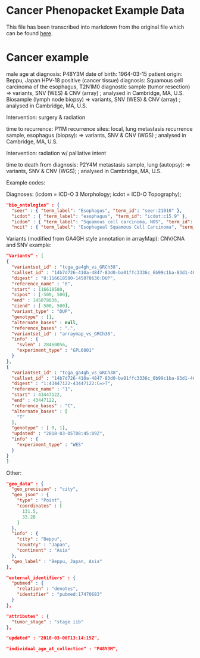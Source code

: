 Cancer Phenopacket Example Data
=
This file has been transcribed into markdown from the original file which can be found [here](https://docs.google.com/document/d/1fM-bucd3wKqmxa4Id2DCOdvHDCCueTHm4Tz2wQxY7M8).


Cancer example
==

male
age at diagnosis: P48Y3M
date of birth: 1964-03-15
patient origin: Beppu, Japan
HPV-18 positive (cancer tissue)
diagnosis: Squamous cell carcinoma of the esophagus, T2N1M0
diagnostic sample (tumor resection) => variants, SNV (WES) & CNV (array) ; analysed in Cambridge, MA, U.S.
Biosample (lymph node biopsy) => variants, SNV (WES) & CNV (array) ; analysed in Cambridge, MA, U.S.

Intervention: surgery & radiation

time to recurrence: P11M
recurrence sites: local, lung metastasis
recurrence sample, esophagus (biopsy): => variants, SNV & CNV (WGS) ; analysed in Cambridge, MA, U.S.

Intervention: radiation w/ palliative intent

time to death from diagnosis: P2Y4M
metastasis sample, lung (autopsy): => variants, SNV & CNV (WGS);  ; analysed in Cambridge, MA, U.S.


Example codes:

Diagnoses: 
(icdom = ICD-O 3 Morphology; icdot = ICD-O Topography); 

```json
"bio_ontologies" : {
  "seer" : { "term_label": "Esophagus", "term_id": "seer:21010" },
  "icdot" : { "term_label": "esophagus", "term_id": "icdot:c15.9" },
  "icdom" : { "term_label": "Squamous cell carcinoma, NOS", "term_id": "icdom:8070_3"},
  "ncit" : { "term_label": "Esophageal Squamous Cell Carcinoma", "term_id": "ncit:c4024" }
```
Variants (modified from GA4GH style annotation in arrayMap):
CNV/CNA and SNV example:

```json
“Variants” : [
{
  "variantset_id" : "tcga_ga4gh_vs_GRCh38",
  "callset_id" : "14b7d726-410a-4847-83d0-ba01ffc3336c_6b99c1ba-83d1-4636-bb8d-b1dccaca6afe",
  "digest" : "8:116618580-145078636:DUP",
  "reference_name" : "8",
  "start" : 116618580,
  "cipos" : [-500, 500],
  "end" : 145078636,
  "ciend" : [-500, 500],
  "variant_type" : "DUP",
  "genotype" : [],
  "alternate_bases" : null,
  "reference_bases" : ".",
  "variantset_id" : "arraymap_vs_GRCh38",
  "info" : {
    "svlen" : 28460056,
    "experiment_type" : "GPL6801"
  }
},
{
  "variantset_id" : "tcga_ga4gh_vs_GRCh38",
  "callset_id" : "14b7d726-410a-4847-83d0-ba01ffc3336c_6b99c1ba-83d1-4636-bb8d-b1dccaca6afe",
  "digest" : "1:43447122-43447122:C=>T",
  "reference_name" : "1",
  "start" : 43447122,
  "end" : 43447122,
  "reference_bases" : "C",
  "alternate_bases" : [
    "T"
  ],
  "genotype" : [ 0, 1],
  "updated" : "2018-03-05T08:45:09Z",
  "info" : {
    "experiment_type" : "WES"
  }
}
]
```
Other:
```json
"geo_data" : {
  "geo_precision" : "city",
  "geo_json" : {
    "type" : "Point",
    "coordinates" : [
      131.5,
      33.28
    ]
  },
  "info" : {
    "city" : "Beppu",
    "country" : "Japan",
    "continent" : "Asia"
  },
  "geo_label" : "Beppu, Japan, Asia"
},

"external_identifiers" : {
  "pubmed" : {
    "relation" : "denotes",
    "identifier" : "pubmed:17470683"
  }
},

"attributes" : {
  "tumor_stage" : "stage iib"
},

"updated" : "2018-03-06T13:14:15Z",

"individual_age_at_collection" : "P48Y3M",
```